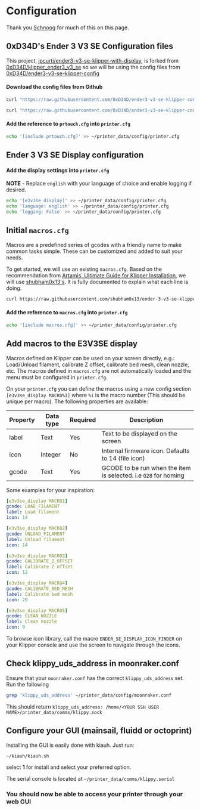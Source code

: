 # Configuration

Thank you [Schnoog](https://schnoog.eu/hobbies/3dprinting/ender-3-v3-se-klippered) for much of this on this page.

## 0xD34D's Ender 3 V3 SE Configuration files

This project, [jpcurti/ender3-v3-se-klipper-with-display](https://github.com/jpcurti/ender3-v3-se-klipper-with-display), is forked from [0xD34D/klipper_ender3_v3_se](https://github.com/0xD34D/klipper_ender3_v3_se) so we will be using the config files from [0xD34D/ender3-v3-se-klipper-config](https://github.com/0xD34D/ender3-v3-se-klipper-config)

<!-- markdownlint-disable-next-line MD001 -->
#### Download the config files from Github

```sh
curl "https://raw.githubusercontent.com/0xD34D/ender3-v3-se-klipper-config/main/prtouch.cfg" > ~/printer_data/config/prtouch.cfg

curl "https://raw.githubusercontent.com/0xD34D/ender3-v3-se-klipper-config/main/printer-creality-ender3-v3-se-2023.cfg" > ~/printer_data/config/printer.cfg
```

#### Add the reference to `prtouch.cfg` into `printer.cfg`

```sh
echo '[include prtouch.cfg]' >> ~/printer_data/config/printer.cfg
```

## Ender 3 V3 SE Display configuration

<!-- markdownlint-disable-next-line MD001 -->
#### Add the display settings into `printer.cfg`

**NOTE** - Replace `english` with your language of choice and enable logging if desired.

```sh
echo '[e3v3se_display]' >> ~/printer_data/config/printer.cfg
echo 'language: english' >> ~/printer_data/config/printer.cfg
echo 'logging: False' >> ~/printer_data/config/printer.cfg
```

## Initial `macros.cfg`

Macros are a predefined series of gcodes with a friendly name to make common tasks simple.  These can be customized and added to suit your needs.  

To get started, we will use an existing `macros.cfg`. Based on the recommendation from [Artamis` Ultimate Guide for Klipper Installation](https://artamis.me/projects/klipper_guide/#configuration), we will use [shubham0x13's](https://github.com/shubham0x13/ender-3-v3-se-klipper/blob/main/macros.cfg).  It is fully documented to explain what each line is doing.

```sh
curl https://raw.githubusercontent.com/shubham0x13/ender-3-v3-se-klipper/refs/heads/main/macros.cfg > ~/printer_data/config/macros.cfg
```

<!-- markdownlint-disable-next-line MD001 -->
#### Add the reference to `macros.cfg` into `printer.cfg`

```sh
echo '[include macros.cfg]' >> ~/printer_data/config/printer.cfg
```

## Add macros to the E3V3SE display

Macros defined on Klipper can be used on your screen directly, e.g.: Load/Unload filament, calibrate Z offset, calibrate bed mesh, clean nozzle, etc.  The macros defined in `macros.cfg` are not automatically loaded and the menu must be configured in `printer.cfg`.

On your `printer.cfg` you can define the macros using a new config section `[e3v3se_display MACRO%I]` where `%i` is the macro number (This should be unique per macro). The following properties are available:

| Property | Data type | Required | Description                                                      |
|----------|-----------|----------|------------------------------------------------------------------|
| label    | Text      | Yes      | Text to be displayed on the screen                               |
| icon     | Integer   | No       | Internal firmware icon. Defaults to 14 (file icon)               |
| gcode    | Text      | Yes      | GCODE to be run when the item is selected.  i.e `G28` for homing |

Some examples for your inspiration:

```yaml
[e3v3se_display MACRO1]
gcode: LOAD_FILAMENT
label: Load filament
icon: 14

[e3v3se_display MACRO2]
gcode: UNLOAD_FILAMENT
label: Unload filament
icon: 14

[e3v3se_display MACRO3]
gcode: CALIBRATE_Z_OFFSET
label: Calibrate Z offset
icon: 12

[e3v3se_display MACRO4]
gcode: CALIBRATE_BED_MESH
label: Calibrate bed mesh
icon: 29

[e3v3se_display MACRO5]
gcode: CLEAN_NOZZLE
label: Clean nozzle
icon: 9
```

To browse icon library, call the macro `ENDER_SE_DISPLAY_ICON_FINDER` on your Klipper console and use the screen to navigate through the icons.

## Check klippy_uds_address in moonraker.conf

Ensure that your `moonraker.conf` has the correct `klippy_uds_address` set. Run the following

```sh
grep 'klippy_uds_address' ~/printer_data/config/moonraker.conf 
```

This should return `klippy_uds_address: /home/<YOUR SSH USER NAME>/printer_data/comms/klippy.sock`

## Configure your GUI (mainsail, fluidd or octoprint)

Installing the GUI is easily done with kiauh. Just run:

```sh
~/kiauh/kiauh.sh
```

select **1** for install and select your preferred option.

The serial console is located at `~/printer_data/comms/klippy.serial`

### You should now be able to access your printer through your web GUI
